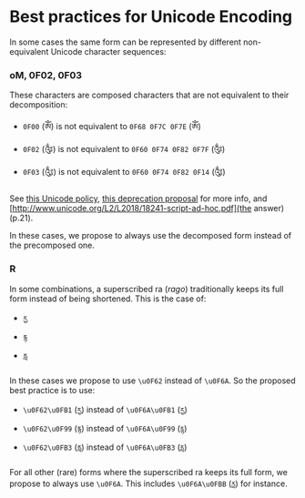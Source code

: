 # Best practices for Unicode Encoding

In some cases the same form can be represented by different non-equivalent Unicode character sequences:

### oM, 0F02, 0F03

These characters are composed characters that are not equivalent to their decomposition:

- `0F00` (ༀ) is not equivalent to `0F68 0F7C 0F7E` (ཨོཾ)
- `0F02` (༂) is not equivalent to `0F60 0F74 0F82 0F7F` (འུྂཿ)
- `0F03` (༃) is not equivalent to `0F60 0F74 0F82 0F14` (འུྂ༔)

See [this Unicode policy](https://www.unicode.org/L2/L2011/11308-policy-on-om-characters.pdf), [this deprecation proposal](https://www.unicode.org/L2/L2018/18078-tibetan-depr.pdf) for more info, and [http://www.unicode.org/L2/L2018/18241-script-ad-hoc.pdf](the answer) (p.21).

In these cases, we propose to always use the decomposed form instead of the precomposed one.

### R

In some combinations, a superscribed ra (*rago*) traditionally keeps its full form instead of being shortened. This is the case of:
- `རྱ`
- `རྙ`
- `རླ`

In these cases we propose to use `\u0F62` instead of `\u0F6A`. So the proposed best practice is to use:
 - `\u0F62\u0FB1` (`རྱ`) instead of `\u0F6A\u0FB1` (`ཪྱ`)
 - `\u0F62\u0F99` (`རྙ`) instead of `\u0F6A\u0F99` (`ཪྙ`)
 - `\u0F62\u0FB3` (`རླ`) instead of `\u0F6A\u0FB3` (`ཪླ`)

For all other (rare) forms where the superscribed ra keeps its full form, we propose to always use `\u0F6A`. This includes `\u0F6A\u0FBB` (`ཪྻ`) for instance.

